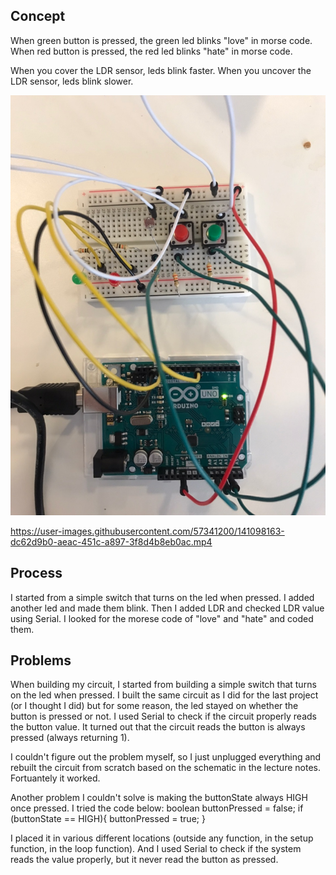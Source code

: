 ## Concept
When green button is pressed, the green led blinks "love" in morse code. 
When red button is pressed, the red led blinks "hate" in morse code.

When you cover the LDR sensor, leds blink faster. 
When you uncover the LDR sensor, leds blink slower.

![](photo.jpg)


https://user-images.githubusercontent.com/57341200/141098163-dc62d9b0-aeac-451c-a897-3f8d4b8eb0ac.mp4



## Process
I started from a simple switch that turns on the led when pressed. I added another led and made them blink. 
Then I added LDR and checked LDR value using Serial. I looked for the morese code of "love" and "hate" and
coded them. 

## Problems 
When building my circuit, I started from building a simple switch that turns on the led when pressed.
I built the same circuit as I did for the last project (or I thought I did) but for some reason, 
the led stayed on whether the button is pressed or not. I used Serial to check if the circuit properly reads the button value.
It turned out that the circuit reads the button is always pressed (always returning 1). 

I couldn't figure out the problem myself, so I just unplugged everything and rebuilt the circuit 
from scratch based on the schematic in the lecture notes. Fortuantely it worked. 

Another problem I couldn't solve is making the buttonState always HIGH once pressed.
I tried the code below:
boolean buttonPressed = false;
if (buttonState == HIGH){
  buttonPressed = true;
}

I placed it in various different locations (outside any function, in the setup function, in the loop function).
And I used Serial to check if the system reads the value properly, but it never read the button as pressed.


